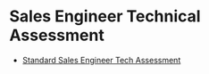 # Sales Engineer Technical Assessment

- [Standard Sales Engineer Tech Assessment](https://github.com/sysdiglabs/SETechAssessment)
